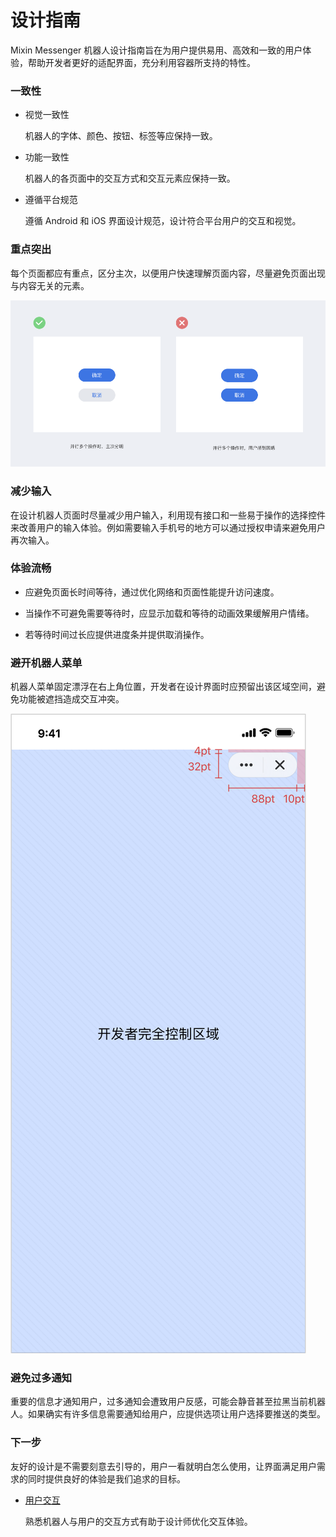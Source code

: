 # 设计指南

Mixin Messenger 机器人设计指南旨在为用户提供易用、高效和一致的用户体验，帮助开发者更好的适配界面，充分利用容器所支持的特性。

### 一致性

- 视觉一致性

  机器人的字体、颜色、按钮、标签等应保持一致。

- 功能一致性

  机器人的各页面中的交互方式和交互元素应保持一致。

- 遵循平台规范

  遵循 Android 和 iOS 界面设计规范，设计符合平台用户的交互和视觉。

### 重点突出

每个页面都应有重点，区分主次，以便用户快速理解页面内容，尽量避免页面出现与内容无关的元素。

![](./overview-point.png)

### 减少输入
  
在设计机器人页面时尽量减少用户输入，利用现有接口和一些易于操作的选择控件来改善用户的输入体验。例如需要输入手机号的地方可以通过授权申请来避免用户再次输入。

### 体验流畅

- 应避免页面长时间等待，通过优化网络和页面性能提升访问速度。

- 当操作不可避免需要等待时，应显示加载和等待的动画效果缓解用户情绪。

- 若等待时间过长应提供进度条并提供取消操作。

### 避开机器人菜单

机器人菜单固定漂浮在右上角位置，开发者在设计界面时应预留出该区域空间，避免功能被遮挡造成交互冲突。

![](./overview-nav-capsule.svg)

### 避免过多通知

重要的信息才通知用户，过多通知会遭致用户反感，可能会静音甚至拉黑当前机器人。如果确实有许多信息需要通知给用户，应提供选项让用户选择要推送的类型。

### 下一步

友好的设计是不需要刻意去引导的，用户一看就明白怎么使用，让界面满足用户需求的同时提供良好的体验是我们追求的目标。

- [用户交互](./user-interaction)

  熟悉机器人与用户的交互方式有助于设计师优化交互体验。